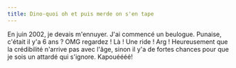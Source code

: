 ```yaml
---
title: Dino-quoi oh et puis merde on s'en tape
---
```


En juin 2002, je devais m'ennuyer. J'ai commencé un beulogue. Punaise, c'était
il y'a 6 ans ? OMG regardez ! Là ! Une ride ! Arg ! Heureusement que la
crédibilité n'arrive pas avec l'âge, sinon il y'a de fortes chances pour que
je sois un attardé qui s'ignore. Kapouéééé!

